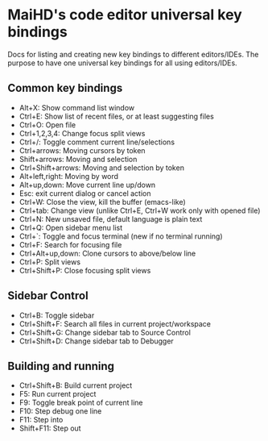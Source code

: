 # MaiHD's code editor universal key bindings
Docs for listing and creating new key bindings to different editors/IDEs. The purpose to have one universal key bindings for all using editors/IDEs.


## Common key bindings
- Alt+X: Show command list window
- Ctrl+E: Show list of recent files, or at least suggesting files
- Ctrl+O: Open file
- Ctrl+1,2,3,4: Change focus split views
- Ctrl+/: Toggle comment current line/selections
- Ctrl+arrows: Moving cursors by token
- Shift+arrows: Moving and selection
- Ctrl+Shift+arrows: Moving and selection by token
- Alt+left,right: Moving by word
- Alt+up,down: Move current line up/down
- Esc: exit current dialog or cancel action
- Ctrl+W: Close the view, kill the buffer (emacs-like)
- Ctrl+tab: Change view (unlike Ctrl+E, Ctrl+W work only with opened file)
- Ctrl+N: New unsaved file, default language is plain text
- Ctrl+Q: Open sidebar menu list
- Ctrl+`: Toggle and focus terminal (new if no terminal running)
- Ctrl+F: Search for focusing file
- Ctrl+Alt+up,down: Clone cursors to above/below line
- Ctrl+P: Split views
- Ctrl+Shift+P: Close focusing split views


## Sidebar Control
- Ctrl+B: Toggle sidebar
- Ctrl+Shift+F: Search all files in current project/workspace
- Ctrl+Shift+G: Change sidebar tab to Source Control
- Ctrl+Shift+D: Change sidebar tab to Debugger


## Building and running
- Ctrl+Shift+B: Build current project
- F5: Run current project
- F9: Toggle break point of current line
- F10: Step debug one line
- F11: Step into
- Shift+F11: Step out